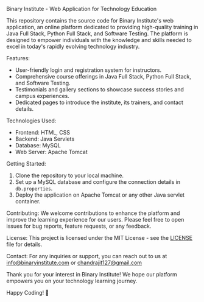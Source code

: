 Binary Institute - Web Application for Technology Education

This repository contains the source code for Binary Institute's web application, an online platform dedicated to providing high-quality training in Java Full Stack, Python Full Stack, and Software Testing. The platform is designed to empower individuals with the knowledge and skills needed to excel in today's rapidly evolving technology industry.

Features:
- User-friendly login and registration system for instructors.
- Comprehensive course offerings in Java Full Stack, Python Full Stack, and Software Testing.
- Testimonials and gallery sections to showcase success stories and campus experiences.
- Dedicated pages to introduce the institute, its trainers, and contact details.

Technologies Used:
- Frontend: HTML, CSS
- Backend: Java Servlets
- Database: MySQL
- Web Server: Apache Tomcat

Getting Started:
1. Clone the repository to your local machine.
2. Set up a MySQL database and configure the connection details in `db.properties`.
3. Deploy the application on Apache Tomcat or any other Java servlet container.


Contributing:
We welcome contributions to enhance the platform and improve the learning experience for our users. Please feel free to open issues for bug reports, feature requests, or any feedback.

License:
This project is licensed under the MIT License - see the [LICENSE](LICENSE) file for details.

Contact:
For any inquiries or support, you can reach out to us at info@binaryinstitute.com or chandrajit127@gmail.com

Thank you for your interest in Binary Institute! We hope our platform empowers you on your technology learning journey.

Happy Coding! 🚀

